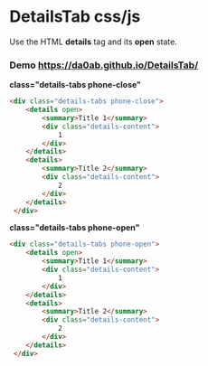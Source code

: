 # DetailsTab css/js

Use the HTML **details** tag and its **open** state.

### Demo https://da0ab.github.io/DetailsTab/

**class="details-tabs phone-close"**

```HTML
<div class="details-tabs phone-close">
    <details open>
        <summary>Title 1</summary>
        <div class="details-content">
            1
        </div>
    </details>
    <details>
        <summary>Title 2</summary>
        <div class="details-content">
            2
        </div>
    </details>
 </div>
```

**class="details-tabs phone-open"**

```HTML
<div class="details-tabs phone-open">
    <details open>
        <summary>Title 1</summary>
        <div class="details-content">
            1
        </div>
    </details>
    <details>
        <summary>Title 2</summary>
        <div class="details-content">
            2
        </div>
    </details>
 </div>
```
